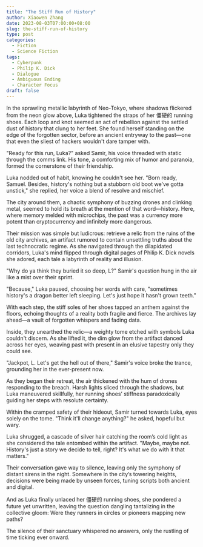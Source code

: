 ```yaml
---
title: "The Stiff Run of History"
author: Xiaowen Zhang
date: 2023-08-03T07:00:00+08:00
slug: the-stiff-run-of-history
type: post
categories:
  - Fiction
  - Science Fiction
tags:
  - Cyberpunk
  - Philip K. Dick
  - Dialogue
  - Ambiguous Ending
  - Character Focus
draft: false
---
```


In the sprawling metallic labyrinth of Neo-Tokyo, where shadows flickered from the neon glow above, Luka tightened the straps of her 僵硬的 running shoes. Each loop and knot seemed an act of rebellion against the settled dust of history that clung to her feet. She found herself standing on the edge of the forgotten sector, before an ancient entryway to the past—one that even the sliest of hackers wouldn't dare tamper with.

"Ready for this run, Luka?" asked Samir, his voice threaded with static through the comms link. His tone, a comforting mix of humor and paranoia, formed the cornerstone of their friendship.

Luka nodded out of habit, knowing he couldn't see her. "Born ready, Samuel. Besides, history's nothing but a stubborn old boot we've gotta unstick," she replied, her voice a blend of resolve and mischief.

The city around them, a chaotic symphony of buzzing drones and clinking metal, seemed to hold its breath at the mention of that word—history. Here, where memory melded with microchips, the past was a currency more potent than cryptocurrency and infinitely more dangerous.

Their mission was simple but ludicrous: retrieve a relic from the ruins of the old city archives, an artifact rumored to contain unsettling truths about the last technocratic regime. As she navigated through the dilapidated corridors, Luka's mind flipped through digital pages of Philip K. Dick novels she adored, each tale a labyrinth of reality and illusion.

"Why do ya think they buried it so deep, L?" Samir's question hung in the air like a mist over their sprint.

"Because," Luka paused, choosing her words with care, "sometimes history's a dragon better left sleeping. Let's just hope it hasn't grown teeth."

With each step, the stiff soles of her shoes tapped an anthem against the floors, echoing thoughts of a reality both fragile and fierce. The archives lay ahead—a vault of forgotten whispers and fading data.

Inside, they unearthed the relic—a weighty tome etched with symbols Luka couldn't discern. As she lifted it, the dim glow from the artifact danced across her eyes, weaving past with present in an elusive tapestry only they could see.

"Jackpot, L. Let's get the hell out of there," Samir's voice broke the trance, grounding her in the ever-present now.

As they began their retreat, the air thickened with the hum of drones responding to the breach. Harsh lights sliced through the shadows, but Luka maneuvered skillfully, her running shoes’ stiffness paradoxically guiding her steps with resolute certainty.

Within the cramped safety of their hideout, Samir turned towards Luka, eyes solely on the tome. "Think it'll change anything?" he asked, hopeful but wary.

Luka shrugged, a cascade of silver hair catching the room’s cold light as she considered the tale entombed within the artifact. "Maybe, maybe not. History's just a story we decide to tell, right? It's what we do with it that matters."

Their conversation gave way to silence, leaving only the symphony of distant sirens in the night. Somewhere in the city’s towering heights, decisions were being made by unseen forces, tuning scripts both ancient and digital.

And as Luka finally unlaced her 僵硬的 running shoes, she pondered a future yet unwritten, leaving the question dangling tantalizing in the collective gloom: Were they runners in circles or pioneers mapping new paths?

The silence of their sanctuary whispered no answers, only the rustling of time ticking ever onward.